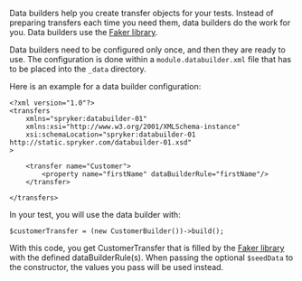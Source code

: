 Data builders help you create transfer objects for your tests. Instead of preparing transfers each time you need them, data builders do the work for you. Data builders use the [Faker library](https://github.com/fzaninotto/Faker).

Data builders need to be configured only once, and then they are ready to use. The configuration is done within a `module.databuilder.xml` file that has to be placed into the `_data` directory.

Here is an example for a data builder configuration:
```
<?xml version="1.0"?>
<transfers
    xmlns="spryker:databuilder-01"
    xmlns:xsi="http://www.w3.org/2001/XMLSchema-instance"
    xsi:schemaLocation="spryker:databuilder-01 http://static.spryker.com/databuilder-01.xsd"
>

    <transfer name="Customer">
        <property name="firstName" dataBuilderRule="firstName"/>
    </transfer>

</transfers>
```
In your test, you will use the data builder with:
```
$customerTransfer = (new CustomerBuilder())->build();
```
With this code, you get CustomerTransfer that is filled by the [Faker library](https://github.com/fzaninotto/Faker) with the defined dataBuilderRule(s). When passing the optional `$seedData` to the constructor, the values you pass will be used instead.
